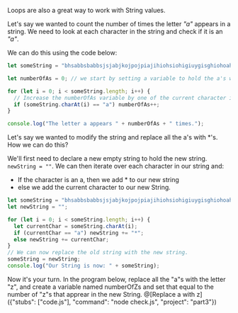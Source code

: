 Loops are also a great way to work with String values.

Let's say we wanted to count the number of times the letter _"a"_ appears in a string. We need to look at each character in the string and check if it is an _"a"_.

We can do this using the code below:

```javascript runnable
let someString = "bhsabbsbabbsjsjabjkojpojpiajihiohsiohigiuygisghiohoah";

let numberOfAs = 0; // we start by setting a variable to hold the a's we count.

for (let i = 0; i < someString.length; i++) {
  // Increase the numberOfAs variable by one of the current character is "a"
  if (someString.charAt(i) == "a") numberOfAs++;
}

console.log("The letter a appears " + numberOfAs + " times.");
```

Let's say we wanted to modify the string and replace all the a's with \*'s. How we can do this?

We'll first need to declare a new empty string to hold the new string. `newString = ""`.
We can then iterate over each character in our string and:

- If the character is an a, then we add \* to our new string
- else we add the current character to our new String.

```javascript runnable
let someString = "bhsabbsbabbsjsjabjkojpojpiajihiohsiohigiuygisghiohoah";
let newString = "";

for (let i = 0; i < someString.length; i++) {
  let currentChar = someString.charAt(i);
  if (currentChar == "a") newString += "*";
  else newString += currentChar;
}
// We can now replace the old string with the new string.
someString = newString;
console.log("Our String is now: " + someString);
```

Now it's your turn.
In the program below, replace all the "a"s with the letter "z", and create a variable named numberOfZs and set that equal to the number of "z"s that apprear in the new String.
@[Replace a with z]({"stubs": ["code.js"], "command": "node check.js", "project": "part3"})
